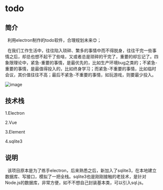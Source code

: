 # todo

## 简介
&nbsp;&nbsp;利用electron制作的todo软件，合理规划未来:blush:；

&nbsp;&nbsp;在我们工作生活中，往往陷入琐碎、繁多的事情中而不得脱身，往往干完一些事情之后，却总也想不起干了些啥，又或者总是琐碎的干完了，重要的却忘记了。四象限理论中，紧急-重要的事情，是最优先的，比如生产环境bug之类的；不紧急-重要的事情，是最值得投入的，比如终身学习；而紧急-不重要的事情，比如临时会议，其价值往往不高；最后不紧急-不重要的事情，如玩游戏，则要最少投入。

![image](https://user-images.githubusercontent.com/34472955/139854779-20adba06-adbf-4d56-bb25-c79ec2cd72a3.png)


## 技术栈
1.Electron

2.Vue

3.Element

4.sqlite3

## 说明
&nbsp;&nbsp;该项目原本是为了练手electron，后来熟悉之后，新加入了sqlite3，在本地建立数据库、写接口，模拟了一把全栈。sqlite3也是刚刚接触的老技术，是针对Node.js的数据库，非常方便，如不不想自己封装基本类，可以引入sql.js。

